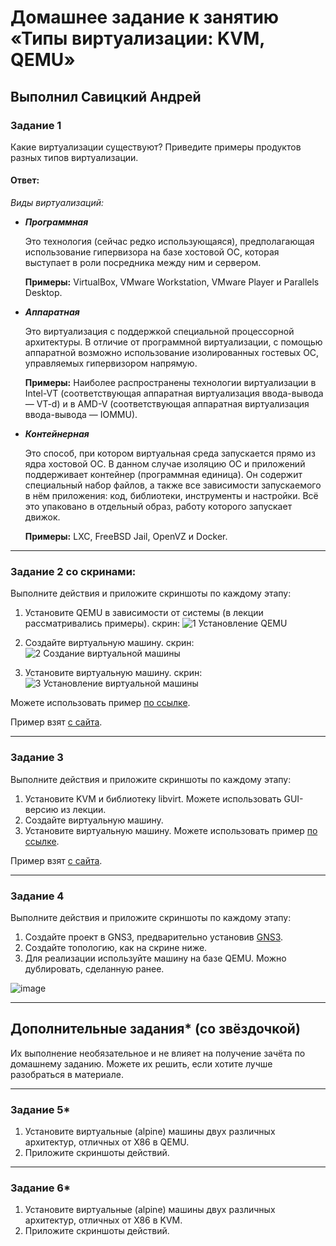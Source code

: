 # Домашнее задание к занятию «Типы виртуализации: KVM, QEMU»

## Выполнил Савицкий Андрей

### Задание 1

Какие виртуализации существуют? Приведите примеры продуктов разных типов виртуализации.

#### Ответ:
*Виды виртуализаций:* 
 * ***Программная*** 

   Это технология (сейчас редко использующаяся), предполагающая использование гипервизора на базе хостовой ОС, которая выступает в роли посредника между ним и сервером. 

   **Примеры:** VirtualBox, VMware Workstation, VMware Player и Parallels Desktop. 

 * ***Аппаратная***

   Это виртуализация с поддержкой специальной процессорной архитектуры. В отличие от программной виртуализации, с помощью аппаратной возможно использование изолированных гостевых ОС, управляемых гипервизором напрямую. 

   **Примеры:** Наиболее распространены технологии виртуализации в Intel-VT (соответствующая аппаратная виртуализация ввода-вывода — VT-d) и в AMD-V (соответствующая аппаратная виртуализация ввода-вывода — IOMMU).  

 * ***Контейнерная***

   Это способ, при котором виртуальная среда запускается прямо из ядра хостовой ОС. В данном случае изоляцию ОС и приложений поддерживает контейнер (программная единица). Он содержит специальный набор файлов, а также все зависимости запускаемого в нём приложения: код, библиотеки, инструменты и настройки. Всё это упаковано в отдельный образ, работу которого запускает движок. 

   **Примеры:** LXC, FreeBSD Jail, OpenVZ и Docker. 

---

### Задание 2 со скринами:

Выполните действия и приложите скриншоты по каждому этапу:

1. Установите QEMU в зависимости от системы (в лекции рассматривались примеры).
   скрин:
   ![1  Установление QEMU](https://github.com/user-attachments/assets/88b5ab23-e7d0-46a7-a80e-a45b9ce33013)

2. Создайте виртуальную машину.
   скрин:
   ![2  Создание виртуальной машины](https://github.com/user-attachments/assets/a8bcf56c-802f-4e68-9ba0-bf85209406a9)

3. Установите виртуальную машину.
   скрин:
   ![3  Установление виртуальной машины](https://github.com/user-attachments/assets/16c6f4e9-6daa-478b-86c8-3d502a81efac)

Можете использовать пример [по ссылке](https://dl-cdn.alpinelinux.org/alpine/v3.13/releases/x86/alpine-standard-3.13.5-x86.iso).

Пример взят [с сайта](https://alpinelinux.org). 
 
---

### Задание 3 

Выполните действия и приложите скриншоты по каждому этапу:

1. Установите KVM и библиотеку libvirt. Можете использовать GUI-версию из лекции. 
2. Создайте виртуальную машину. 
3. Установите виртуальную машину. 
Можете использовать пример [по ссылке](https://dl-cdn.alpinelinux.org/alpine/v3.13/releases/x86/alpine-standard-3.13.5-x86.iso). 

Пример взят [с сайта](https://alpinelinux.org). 
 
 ---

### Задание 4

Выполните действия и приложите скриншоты по каждому этапу:

1. Создайте проект в GNS3, предварительно установив [GNS3](https://github.com/GNS3/gns3-gui/releases).
2. Создайте топологию, как на скрине ниже.
3. Для реализации используйте машину на базе QEMU. Можно дублировать, сделанную ранее. 

![image](https://user-images.githubusercontent.com/73060384/118615008-f95e9680-b7c8-11eb-9610-fc1e73d8bd70.png)


---

## Дополнительные задания* (со звёздочкой)

Их выполнение необязательное и не влияет на получение зачёта по домашнему заданию. Можете их решить, если хотите лучше разобраться в материале.

 ---

### Задание 5*

1. Установите виртуальные (alpine) машины двух различных архитектур, отличных от X86 в QEMU.
1. Приложите скриншоты действий.

---

### Задание 6*

1. Установите виртуальные (alpine) машины двух различных архитектур, отличных от X86 в KVM.
1. Приложите скриншоты действий.
